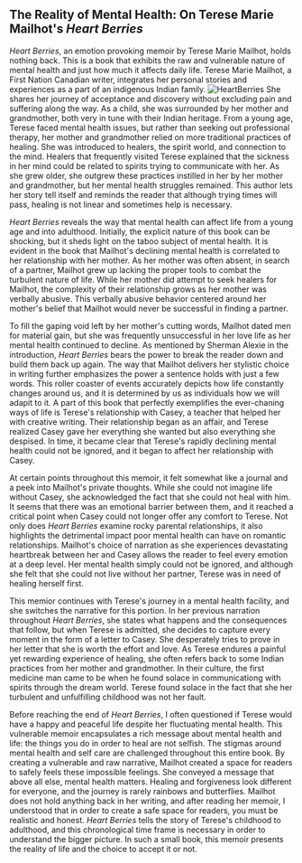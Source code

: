 ## The Reality of Mental Health: On Terese Marie Mailhot's _Heart Berries_

_Heart Berries_, an emotion provoking memoir by Terese Marie Mailhot, holds nothing back. This is a book that exhibits the raw and vulnerable nature of mental health and just how much it affects daily life. Terese Marie Mailhot, a First Nation Canadian writer, integrates her personal stories and experiences as a part of an indigenous Indian family. ![HeartBerries](https://user-images.githubusercontent.com/89642987/176762342-f422f26c-fb44-4d01-b7b8-1b55ea03807a.jpg) She shares her journey of acceptance and discovery without excluding pain and suffering along the way. As a child, she was surrounded by her mother and grandmother, both very in tune with their Indian heritage. From a young age, Terese faced mental health issues, but rather than seeking out professional therapy, her mother and grandmother relied on more traditional practices of healing. She was introduced to healers, the spirit world, and connection to the mind. Healers that frequently visited Terese explained that the sickness in her mind could be related to spirits trying to communicate with her. As she grew older, she outgrew these practices instilled in her by her mother and grandmother, but her mental health struggles remained. This author lets her story tell itself and reminds the reader that although trying times will pass, healing is not linear and sometimes help is necessary. 

_Heart Berries_ reveals the way that mental health can affect life from a young age and into adulthood. Initially, the explicit nature of this book can be shocking, but it sheds light on the taboo subject of mental health. It is evident in the book that Mailhot's declining mental health is correlated to her relationship with her mother. As her mother was often absent, in search of a partner, Mailhot grew up lacking the proper tools to combat the turbulent nature of life. While her mother did attempt to seek healers for Mailhot, the complexity of their relationship grows as her mother was verbally abusive. This verbally abusive behavior centered around her mother's belief that Mailhot would never be successful in finding a partner. 

To fill the gaping void left by her mother's cutting words, Mailhot dated men for material gain, but she was frequently unsuccessful in her love life as her mental health continued to decline. As mentioned by Sherman Alexie in the introduction, _Heart Berries_ bears the power to break the reader down and build them back up again. The way that Mailhot delivers her stylistic choice in writing further emphasizes the power a sentence holds with just a few words. This roller coaster of events accurately depicts how life constantly changes around us, and it is determined by us as individuals how we will adapit to it. A part of this book that perfectly exemplifies the ever-chaning ways of life is Terese's relationship with Casey, a teacher that helped her with creative writing. Their relationship began as an affair, and Terese realized Casey gave her everything she wanted but also everything she despised. In time, it became clear that Terese's rapidly declining mental health could not be ignored, and it began to affect her relationship with Casey. 

At certain points throughout this memoir, it felt somewhat like a journal and a peek into Mailhot's private thoughts. While she could not imagine life without Casey, she acknowledged the fact that she could not heal with him. It seems that there was an emotional barrier between them, and it reached a critical point when Casey could not longer offer any comfort to Terese. Not only does _Heart Berries_ examine rocky parental relationships, it also highlights the detrimental impact poor mental health can have on romantic relationships. Mailhot's choice of narration as she experiences devastating heartbreak between her and Casey allows the reader to feel every emotion at a deep level. Her mental health simply could not be ignored, and although she felt that she could not live without her partner, Terese was in need of healing herself first. 

This memior continues with Terese's journey in a mental health facility, and she switches the narrative for this portion. In her previous narration throughout _Heart Berries_, she states what happens and the consequences that follow, but when Terese is admitted, she decides to capture every moment in the form of a letter to Casey. She desperately tries to prove in her letter that she is worth the effort and love. As Terese endures a painful yet rewarding experience of healing, she often refers back to some Indian practices from her mother and grandmother. In their culture, the first medicine man came to be when he found solace in communicationg with spirits through the dream world. Terese found solace in the fact that she her turbulent and unfulfilling childhood was not her fault. 

Before reaching the end of _Heart Berries_, I often questioned if Terese would have a happy and peaceful life despite her fluctuating mental health. This vulnerable memoir encapsulates a rich message about mental health and life: the things you do in order to heal are not selfish. The stigmas around mental health and self care are challenged throughout this entire book. By creating a vulnerable and raw narrative, Mailhot created a space for readers to safely feels these impossible feelings. She conveyed a message that above all else, mental health matters. Healing and forgiveness look different for everyone, and the journey is rarely rainbows and butterflies. Mailhot does not hold anything back in her writing, and after reading her memoir, I understood that in order to create a safe space for readers, you must be realistic and honest. _Heart Berries_ tells the story of Terese's childhood to adulthood, and this chronological time frame is necessary in order to understand the bigger picture. In such a small book, this memoir presents the reality of life and the choice to accept it or not. 

